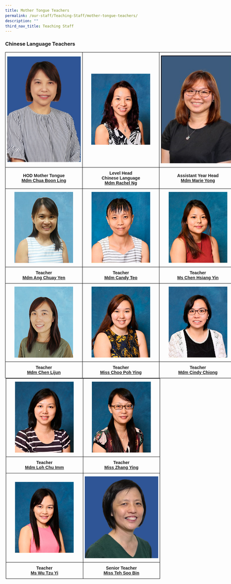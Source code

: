 ```yaml
---
title: Mother Tongue Teachers
permalink: /our-staff/Teaching-Staff/mother-tongue-teachers/
description: ""
third_nav_title: Teaching Staff
---
```

### Chinese Language Teachers

<style type="text/css">
.tg  {border-collapse:collapse;border-spacing:0;margin:0px auto;}
.tg td{border-color:black;border-style:solid;border-width:1px;font-family:Arial, sans-serif;font-size:14px;
  overflow:hidden;padding:10px 5px;word-break:normal;}
.tg th{border-color:black;border-style:solid;border-width:1px;font-family:Arial, sans-serif;font-size:14px;
  font-weight:normal;overflow:hidden;padding:10px 5px;word-break:normal;}
.tg .tg-wa1i{font-weight:bold;text-align:center;vertical-align:middle}
</style>
<table class="tg" style="undefined;table-layout: fixed; width: 750px">
<colgroup>
<col style="width: 250px">
<col style="width: 250px">
<col style="width: 250px">
</colgroup>
<tbody>
  <tr>
    <td class="tg-wa1i"><img src="/images/chi1.jpeg"></td>
    <td class="tg-wa1i"><img src="/images/chi2.jpeg"></td>
    <td class="tg-wa1i"><img src="/images/chi3.jpeg"></td>
  </tr>
  <tr>
    <td class="tg-wa1i"><span style="font-style:normal">HOD Mother Tongue</span><br><a href="mailto:chua_boon_ling@moe.edu.sg" target="_blank" rel="noopener noreferrer"><span style="text-decoration:underline">Mdm Chua Boon Ling</span></a></td>
    <td class="tg-wa1i">Level Head <br>Chinese Language<br><a href="mailto:ng_peng_woon_rachel@moe.edu.sg" target="_blank" rel="noopener noreferrer"><span style="text-decoration:underline">Mdm Rachel Ng</span></a></td>
    <td class="tg-wa1i"><span style="font-style:normal">Assistant Year Head</span><br><a href="mailto:yong_linlin_marie@moe.edu.sg" target="_blank" rel="noopener noreferrer">Mdm Marie Yong</a></td>
  </tr>
  <tr>
    <td class="tg-wa1i"><img src="/images/chi4.jpeg"></td>
    <td class="tg-wa1i"><img src="/images/chi5.jpeg"></td>
    <td class="tg-wa1i"><img src="/images/chi6.jpeg"></td>
  </tr>
  <tr>
    <td class="tg-wa1i">Teacher<br><a href="mailto:ang_chuay_yen@moe.edu.sg" target="_blank" rel="noopener noreferrer"><span style="text-decoration:underline">Mdm Ang Chuay Yen</span></a></td>
    <td class="tg-wa1i">Teacher<br><a href="mailto:teo_siok_hoon_candy@moe.edu.sg" target="_blank" rel="noopener noreferrer"><span style="text-decoration:underline">Mdm Candy Teo</span></a></td>
    <td class="tg-wa1i">Teacher<br><a href="mailto:chen_hsiang_yin@moe.edu.sg" target="_blank" rel="noopener noreferrer"><span style="text-decoration:underline">Ms Chen Hsiang Yin</span></a></td>
  </tr>
  <tr>
    <td class="tg-wa1i"><img src="/images/chi7.jpeg"></td>
    <td class="tg-wa1i"><img src="/images/chi8.jpeg"></td>
    <td class="tg-wa1i"><img src="/images/chi9.jpeg"></td>
  </tr>
  <tr>
    <td class="tg-wa1i">Teacher<br><a href="mailto:chen_lijun@moe.edu.sg" target="_blank" rel="noopener noreferrer"><span style="text-decoration:underline">Mdm Chen Lijun</span></a></td>
    <td class="tg-wa1i">Teacher<br><a href="mailto:choo_poh_ying@moe.edu.sg" target="_blank" rel="noopener noreferrer"><span style="text-decoration:underline">Miss Choo Poh Ying</span></a></td>
    <td class="tg-wa1i">Teacher <br><a href="mailto:chiong_sin_ee_cindy@moe.edu.sg" target="_blank" rel="noopener noreferrer"><span style="text-decoration:underline">Mdm Cindy Chiong</span></a></td>
  </tr>
</tbody>
</table>
<style type="text/css">
.tg  {border-collapse:collapse;border-spacing:0;margin:0px auto;}
.tg td{border-color:black;border-style:solid;border-width:1px;font-family:Arial, sans-serif;font-size:14px;
  overflow:hidden;padding:10px 5px;word-break:normal;}
.tg th{border-color:black;border-style:solid;border-width:1px;font-family:Arial, sans-serif;font-size:14px;
  font-weight:normal;overflow:hidden;padding:10px 5px;word-break:normal;}
.tg .tg-wa1i{font-weight:bold;text-align:center;vertical-align:middle}
</style>
<table class="tg" style="undefined;table-layout: fixed; width: 500px">
<colgroup>
<col style="width: 250px">
<col style="width: 250px">
</colgroup>
<tbody>
  <tr>
    <td class="tg-wa1i"><img src="/images/chi10.jpeg"></td>
    <td class="tg-wa1i"><img src="/images/chi11.jpeg"></td>
  </tr>
  <tr>
    <td class="tg-wa1i">Teacher<br><a href="mailto:loh_chu_imm@moe.edu.sg" target="_blank" rel="noopener noreferrer"><span style="text-decoration:underline">Mdm Loh Chu Imm</span></a></td>
    <td class="tg-wa1i">Teacher<br><a href="mailto:zhang_ying_b@moe.edu.sg" target="_blank" rel="noopener noreferrer"><span style="text-decoration:underline">Miss Zhang Ying</span></a></td>
  </tr>
  <tr>
    <td class="tg-wa1i"><img src="/images/chi12.jpeg"></td>
    <td class="tg-wa1i"><img src="/images/chi13.jpeg"></td>
  </tr>
  <tr>
    <td class="tg-wa1i"><span style="font-style:normal">Teacher </span><br><a href="mailto:wu_tzu_yi@moe.edu.sg" target="_blank" rel="noopener noreferrer">Ms Wu Tzu Yi</a></td>
    <td class="tg-wa1i">Senior Teacher<br><a href="mailto:teh_soo_bin@moe.edu.sg" target="_blank" rel="noopener noreferrer"><span style="text-decoration:underline">Miss Teh Soo Bin</span></a></td>
  </tr>
</tbody>
</table>